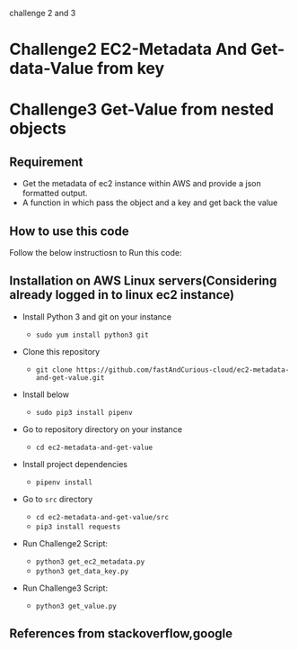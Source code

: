 challenge 2 and 3

# Challenge2 **EC2-Metadata And Get-data-Value from key**
# Challenge3 **Get-Value from nested objects**

## Requirement
- Get the metadata of ec2 instance within AWS and provide a json formatted output.
- A function in which pass the object and a key and get back the value

## How to use this code

Follow the below instructiosn to Run this code:

## Installation on AWS Linux servers(Considering already logged in to linux ec2 instance)

- Install Python 3 and git on your instance 
    - `sudo yum install python3 git`
- Clone this repository
  - `git clone https://github.com/fastAndCurious-cloud/ec2-metadata-and-get-value.git`
- Install below
  - `sudo pip3 install pipenv`
  
- Go to repository directory on your instance
  - `cd ec2-metadata-and-get-value`
- Install project dependencies
  - `pipenv install`
- Go to `src` directory
  - `cd ec2-metadata-and-get-value/src`
  - `pip3 install requests`
  
- Run Challenge2 Script:
  - `python3 get_ec2_metadata.py`
  - `python3 get_data_key.py`

- Run Challenge3 Script:
  - `python3 get_value.py`
  
## References from stackoverflow,google
